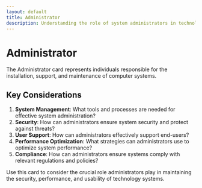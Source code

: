 ```yaml
---
layout: default
title: Administrator
description: Understanding the role of system administrators in technology projects
---
```


# Administrator

The Administrator card represents individuals responsible for the installation, support, and maintenance of computer systems.

## Key Considerations

1. **System Management**: What tools and processes are needed for effective system administration?
2. **Security**: How can administrators ensure system security and protect against threats?
3. **User Support**: How can administrators effectively support end-users?
4. **Performance Optimization**: What strategies can administrators use to optimize system performance?
5. **Compliance**: How can administrators ensure systems comply with relevant regulations and policies?

Use this card to consider the crucial role administrators play in maintaining the security, performance, and usability of technology systems.
